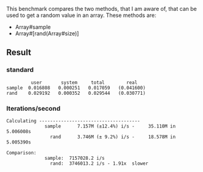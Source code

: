 This benchmark compares the two methods, that I am aware of, that can be used to get a random value in an array. These methods are:
* Array#sample
* Array#[rand(Array#size)]

## Result
### standard
```
         user       system     total        real
sample  0.016808   0.000251   0.017059   (0.041600)
rand    0.029192   0.000352   0.029544   (0.030771)
```

### Iterations/second
```
Calculating -------------------------------------
              sample      7.157M (±12.4%) i/s -     35.110M in   5.006008s
                rand      3.746M (± 9.2%) i/s -     18.578M in   5.005390s

Comparison:
              sample:  7157028.2 i/s
                rand:  3746013.2 i/s - 1.91x  slower
```
